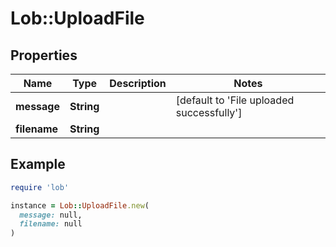 # Lob::UploadFile

## Properties

| Name | Type | Description | Notes |
| ---- | ---- | ----------- | ----- |
| **message** | **String** |  | [default to &#39;File uploaded successfully&#39;] |
| **filename** | **String** |  |  |

## Example

```ruby
require 'lob'

instance = Lob::UploadFile.new(
  message: null,
  filename: null
)
```


